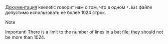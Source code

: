 [Документация](https://help.keenetic.com/hc/en-us/articles/360000925780-Static-routing) 
keenetic говорит нам о том, что в одном `*.bat` файле допустимо использовать не более 1024
строк.

> [!NOTE]
> Important! There is a limit to the number of lines in a bat file; they should not be more than 1024.
